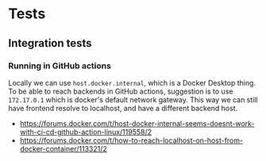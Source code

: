 # Tests

## Integration tests

### Running in GitHub actions

Locally we can use `host.docker.internal`, which is a Docker Desktop thing. To be able to reach backends in GitHub actions, suggestion is to use `172.17.0.1` which is docker's default network gateway. This way we can still have frontend resolve to localhost, and have a different backend host.

- https://forums.docker.com/t/host-docker-internal-seems-doesnt-work-with-ci-cd-github-action-linux/119558/2
- https://forums.docker.com/t/how-to-reach-localhost-on-host-from-docker-container/113321/2